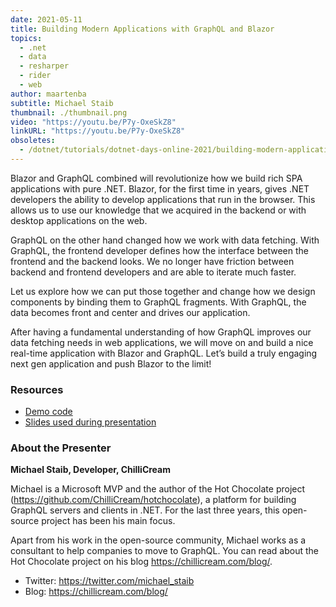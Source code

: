 ```yaml
---
date: 2021-05-11
title: Building Modern Applications with GraphQL and Blazor
topics:
  - .net
  - data
  - resharper
  - rider
  - web
author: maartenba
subtitle: Michael Staib
thumbnail: ./thumbnail.png
video: "https://youtu.be/P7y-OxeSkZ8"
linkURL: "https://youtu.be/P7y-OxeSkZ8"
obsoletes:
  - /dotnet/tutorials/dotnet-days-online-2021/building-modern-applications-with-graphql-and-blazor/
---
```


Blazor and GraphQL combined will revolutionize how we build rich SPA applications with pure .NET.
Blazor, for the first time in years, gives .NET developers the ability to develop applications that run in the browser. This allows us to use our knowledge that we acquired in the backend or with desktop applications on the web.

GraphQL on the other hand changed how we work with data fetching. With GraphQL, the frontend developer defines how the interface between the frontend and the backend looks. We no longer have friction between backend and frontend developers and are able to iterate much faster.

Let us explore how we can put those together and change how we design components by binding them to GraphQL fragments. With GraphQL, the data becomes front and center and drives our application.

After having a fundamental understanding of how GraphQL improves our data fetching needs in web applications, we will move on and build a nice real-time application with Blazor and GraphQL. Let’s build a truly engaging next gen application and push Blazor to the limit!

### Resources

- [Demo code](https://github.com/michaelstaib/PublicSpeaking/tree/master/jetbrains_net_days_2021)
- [Slides used during presentation](https://slides.com/michaelingmarstaib/developer-week-building-modern-applications-with-graphql-and-blazor)

### About the Presenter

**Michael Staib, Developer, ChilliCream**

Michael is a Microsoft MVP and the author of the Hot Chocolate project (<https://github.com/ChilliCream/hotchocolate>), a platform for building GraphQL servers and clients in .NET. For the last three years, this open-source project has been his main focus.

Apart from his work in the open-source community, Michael works as a consultant to help companies to move to GraphQL. You can read about the Hot Chocolate project on his blog <https://chillicream.com/blog/>.

- Twitter: <https://twitter.com/michael_staib>
- Blog: <https://chillicream.com/blog/>
